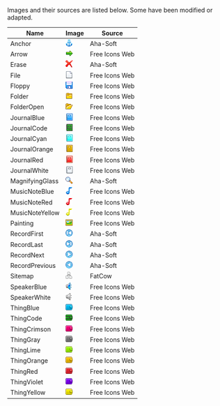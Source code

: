 Images and their sources are listed below. Some have been modified or adapted.

| Name          | Image                     | Source       |
| ------------- | ------------------------- | ------------ |
|Anchor         |![img](Anchor.gif)         |Aha-Soft      |
|Arrow          |![img](Arrow.gif)          |Free Icons Web|
|Erase          |![img](Erase.gif)          |Aha-Soft      |
|File           |![img](File.gif)           |Free Icons Web|
|Floppy         |![img](Floppy.gif)         |Free Icons Web|
|Folder         |![img](Folder.gif)         |Free Icons Web|
|FolderOpen     |![img](FolderOpen.gif)     |Free Icons Web|
|JournalBlue    |![img](JournalBlue.gif)    |Free Icons Web|
|JournalCode    |![img](JournalCode.gif)    |Free Icons Web|
|JournalCyan    |![img](JournalCyan.gif)    |Free Icons Web|
|JournalOrange  |![img](JournalOrange.gif)  |Free Icons Web|
|JournalRed     |![img](JournalRed.gif)     |Free Icons Web|
|JournalWhite   |![img](JournalWhite.gif)   |Free Icons Web|
|MagnifyingGlass|![img](MagnifyingGlass.gif)|Aha-Soft      |
|MusicNoteBlue  |![img](MusicNoteBlue.gif)  |Free Icons Web|
|MusicNoteRed   |![img](MusicNoteRed.gif)   |Free Icons Web|
|MusicNoteYellow|![img](MusicNoteYellow.gif)|Free Icons Web|
|Painting       |![img](Painting.gif)       |Free Icons Web|
|RecordFirst    |![img](RecordFirst.gif)    |Aha-Soft      |
|RecordLast     |![img](RecordLast.gif)     |Aha-Soft      |
|RecordNext     |![img](RecordNext.gif)     |Aha-Soft      |
|RecordPrevious |![img](RecordPrevious.gif) |Aha-Soft      |
|Sitemap        |![img](Sitemap.png)        |FatCow        |
|SpeakerBlue    |![img](SpeakerBlue.gif)    |Free Icons Web|
|SpeakerWhite   |![img](SpeakerWhite.gif)   |Free Icons Web|
|ThingBlue      |![img](ThingBlue.gif)      |Free Icons Web|
|ThingCode      |![img](ThingCode.gif)      |Free Icons Web|
|ThingCrimson   |![img](ThingCrimson.gif)   |Free Icons Web|
|ThingGray      |![img](ThingGray.gif)      |Free Icons Web|
|ThingLime      |![img](ThingLime.gif)      |Free Icons Web|
|ThingOrange    |![img](ThingOrange.gif)    |Free Icons Web|
|ThingRed       |![img](ThingRed.gif)       |Free Icons Web|
|ThingViolet    |![img](ThingViolet.gif)    |Free Icons Web|
|ThingYellow    |![img](ThingYellow.gif)    |Free Icons Web|

